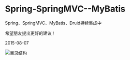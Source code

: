 # Spring-SpringMVC--MyBatis
Spring、SpringMVC、MyBatis、Druid持续集成中

希望朋友提出更好的建议！

2015-08-07

![目录结构](https://github.com/shuzheng/Spring-SpringMVC--MyBatis/blob/master/DirectoryStructure.png)
